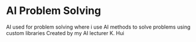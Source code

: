 # AI Problem Solving
 AI used for problem solving where i use AI methods to solve problems using custom libraries Created by my AI lecturer K. Hui
